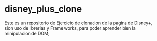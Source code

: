 # disney_plus_clone

Este es un repositorio de Ejercicio de clonacion de la pagina de Disney+, sion uso de librerias y Frame works, para poder aprender bien la minipulacion de DOM;
